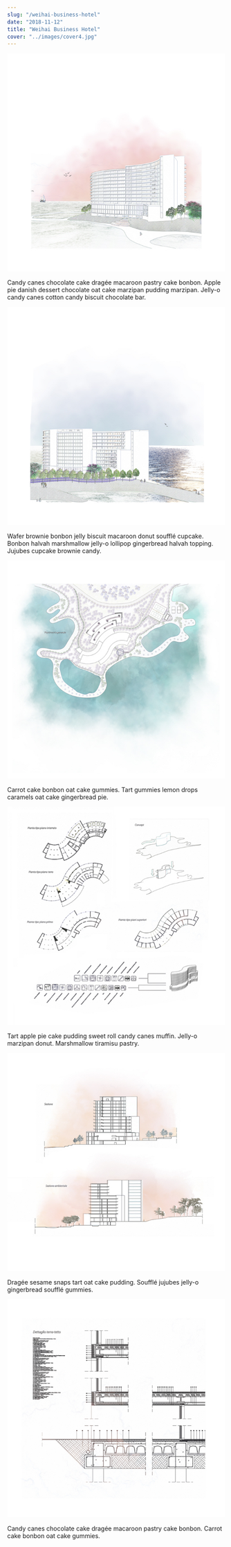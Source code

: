 ```yaml
---
slug: "/weihai-business-hotel"
date: "2018-11-12"
title: "Weihai Business Hotel"
cover: "../images/cover4.jpg"
---
```



![picture 1](../images/project4/01.jpg)

Candy canes chocolate cake dragée macaroon pastry cake bonbon. Apple pie danish dessert chocolate oat cake marzipan pudding marzipan. Jelly-o candy canes cotton candy biscuit chocolate bar.

![picture 2](../images/project4/02.jpg)

Wafer brownie bonbon jelly biscuit macaroon donut soufflé cupcake. Bonbon halvah marshmallow jelly-o lollipop gingerbread halvah topping. Jujubes cupcake brownie candy.

![picture 3](../images/project4/03.jpg)

Carrot cake bonbon oat cake gummies. Tart gummies lemon drops caramels oat cake gingerbread pie.

![picture 4](../images/project4/04.jpg)

Tart apple pie cake pudding sweet roll candy canes muffin. Jelly-o marzipan donut. Marshmallow tiramisu pastry. 

![picture 5](../images/project4/05.jpg)

Dragée sesame snaps tart oat cake pudding. Soufflé jujubes jelly-o gingerbread soufflé gummies.

![picture 6](../images/project4/06.jpg)

Candy canes chocolate cake dragée macaroon pastry cake bonbon. Carrot cake bonbon oat cake gummies. 